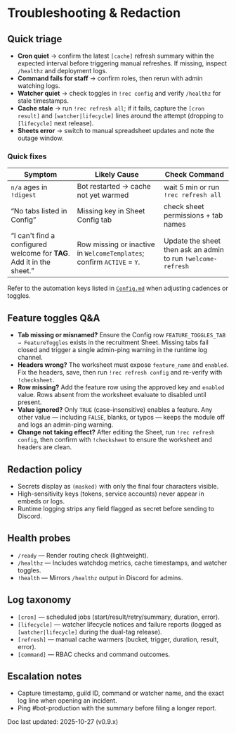 # Troubleshooting & Redaction

## Quick triage
- **Cron quiet** → confirm the latest `[cache]` refresh summary within the expected interval before
  triggering manual refreshes. If missing, inspect `/healthz` and deployment logs.
- **Command fails for staff** → confirm roles, then rerun with admin watching logs.
- **Watcher quiet** → check toggles in `!rec config` and verify `/healthz` for stale
  timestamps.
- **Cache stale** → run `!rec refresh all`; if it fails, capture the `[cron result]` and
  `[watcher|lifecycle]` lines around the attempt (dropping to `[lifecycle]` next release).
- **Sheets error** → switch to manual spreadsheet updates and note the outage window.

### Quick fixes
| Symptom | Likely Cause | Check Command |
| --- | --- | --- |
| `n/a` ages in `!digest` | Bot restarted → cache not yet warmed | wait 5 min or run `!rec refresh all` |
| “No tabs listed in Config” | Missing key in Sheet Config tab | check sheet permissions + tab names |
| “I can't find a configured welcome for **TAG**. Add it in the sheet.” | Row missing or inactive in `WelcomeTemplates`; confirm `ACTIVE` = `Y`. | Update the sheet then ask an admin to run `!welcome-refresh` |

Refer to the automation keys listed in [`Config.md`](Config.md#automation-listeners--cron-jobs)
when adjusting cadences or toggles.

## Feature toggles Q&A
- **Tab missing or misnamed?** Ensure the Config row `FEATURE_TOGGLES_TAB → FeatureToggles`
  exists in the recruitment Sheet. Missing tabs fail closed and trigger a single
  admin-ping warning in the runtime log channel.
- **Headers wrong?** The worksheet must expose `feature_name` and `enabled`. Fix the
  headers, save, then run `!rec refresh config` and re-verify with `!checksheet`.
- **Row missing?** Add the feature row using the approved key and `enabled` value. Rows
  absent from the worksheet evaluate to disabled until present.
- **Value ignored?** Only `TRUE` (case-insensitive) enables a feature. Any other value —
  including `FALSE`, blanks, or typos — keeps the module off and logs an admin-ping
  warning.
- **Change not taking effect?** After editing the Sheet, run `!rec refresh config`, then
  confirm with `!checksheet` to ensure the worksheet and headers are clean.

## Redaction policy
- Secrets display as `(masked)` with only the final four characters visible.
- High-sensitivity keys (tokens, service accounts) never appear in embeds or logs.
- Runtime logging strips any field flagged as secret before sending to Discord.

## Health probes
- `/ready` — Render routing check (lightweight).
- `/healthz` — Includes watchdog metrics, cache timestamps, and watcher toggles.
- `!health` — Mirrors `/healthz` output in Discord for admins.

## Log taxonomy
- `[cron]` — scheduled jobs (start/result/retry/summary, duration, error).
- `[lifecycle]` — watcher lifecycle notices and failure reports (logged as
  `[watcher|lifecycle]` during the dual-tag release).
- `[refresh]` — manual cache warmers (bucket, trigger, duration, result, error).
- `[command]` — RBAC checks and command outcomes.

## Escalation notes
- Capture timestamp, guild ID, command or watcher name, and the exact log line when
  opening an incident.
- Ping #bot-production with the summary before filing a longer report.

Doc last updated: 2025-10-27 (v0.9.x)
